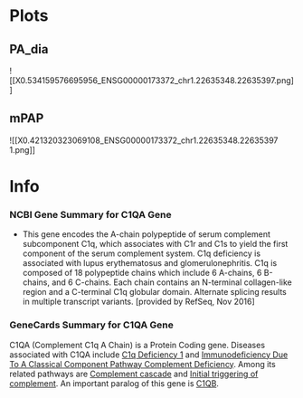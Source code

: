 # Plots
## PA_dia
![[X0.534159576695956_ENSG00000173372_chr1.22635348.22635397.png]]
## mPAP
![[X0.421320323069108_ENSG00000173372_chr1.22635348.22635397 1.png]]
# Info
### NCBI Gene Summary for C1QA Gene

[](https://www.ncbi.nlm.nih.gov/gene/712)

- This gene encodes the A-chain polypeptide of serum complement subcomponent C1q, which associates with C1r and C1s to yield the first component of the serum complement system. C1q deficiency is associated with lupus erythematosus and glomerulonephritis. C1q is composed of 18 polypeptide chains which include 6 A-chains, 6 B-chains, and 6 C-chains. Each chain contains an N-terminal collagen-like region and a C-terminal C1q globular domain. Alternate splicing results in multiple transcript variants. [provided by RefSeq, Nov 2016]
    

### GeneCards Summary for C1QA Gene

C1QA (Complement C1q A Chain) is a Protein Coding gene. Diseases associated with C1QA include [C1q Deficiency 1](http://www.malacards.org/card/c1q_deficiency_1 "See C1q Deficiency 1 at MalaCards") and [Immunodeficiency Due To A Classical Component Pathway Complement Deficiency](http://www.malacards.org/card/immunodeficiency_due_to_a_classical_component_pathway_complement_deficiency "See Immunodeficiency Due To A Classical Component Pathway Complement Deficiency at MalaCards"). Among its related pathways are [Complement cascade](https://pathcards.genecards.org/card/complement_cascade "See Complement cascade at Pathcards") and [Initial triggering of complement](https://pathcards.genecards.org/card/initial_triggering_of_complement "See Initial triggering of complement at Pathcards"). An important paralog of this gene is [C1QB](https://www.genecards.org/cgi-bin/carddisp.pl?gene=C1QB).